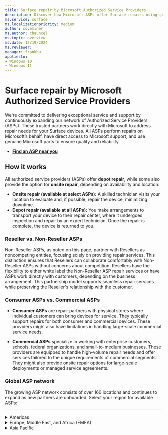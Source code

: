 ```yaml
---
title: Surface repair by Microsoft Authorized Service Providers
description: Discover how Microsoft ASPs offer Surface repairs using genuine parts and direct support, collaborating closely with Microsoft for quality service.
ms.service: surface
ms.localizationpriority: medium
author: coveminer
ms.author: chauncel
ms.topic: overview
ms.date: 12/19/2024
ms.reviewer: 
manager: frankbu
appliesto:
- Windows 10
- Windows 11
---
```


# Surface repair by Microsoft Authorized Service Providers

We're committed to delivering exceptional service and support by continuously expanding our network of Authorized Service Providers (ASPs). These trusted partners work directly with Microsoft to address repair needs for your Surface devices. All ASPs perform repairs on Microsoft’s behalf, have direct access to Microsoft support, and use genuine Microsoft parts to ensure quality and reliability.

- [**Find an ASP near you**](#global-asp-network)

## How it works

All authorized service providers (ASPs) offer **depot repair**, while some also provide the option for **onsite repair**, depending on availability and location:

- **Onsite repair (available at select ASPs):** A skilled technician visits your location to evaluate and, if possible, repair the device, minimizing downtime.  
- **Depot repair (available at all ASPs):** You make arrangements to transport your device to their repair center, where it undergoes inspection and repair by an expert technician. Once the repair is complete, the device is returned to you.

### Reseller vs. Non-Reseller ASPs

Non-Reseller ASPs, as noted on this page, partner with Resellers as noncompeting entities, focusing solely on providing repair services. This distinction ensures that Resellers can collaborate comfortably with Non-Reseller ASPs without concerns about competition. Resellers have the flexibility to either white label the Non-Reseller ASP repair services or have ASPs work directly with customers, depending on the business arrangement. This partnership model supports seamless repair services while preserving the Reseller's relationship with the customer.

### Consumer ASPs vs. Commercial ASPs

- **Consumer ASPs** are repair partners with physical stores where individual customers can bring devices for service. They typically support repairs for both consumer and commercial devices. These providers might also have limitations in handling large-scale commercial service needs.

- **Commercial ASPs** specialize in working with enterprise customers, schools, federal organizations, and small-to-medium businesses. These providers are equipped to handle high-volume repair needs and offer services tailored to the unique requirements of commercial segments. They might also provide onsite repair options for large-scale deployments or managed service agreements.

### Global ASP network

The growing ASP network consists of over 160 locations and continues to expand as new partners are onboarded. Select your region for available ASPs:

---
<details id="americas">
   <summary>Americas</summary>

The Americas provide extensive repair services with ASPs available in Canada and the United States, supporting both consumers and businesses.

#### Canada

| Authorized Service Provider                                      | Onsite Repair | Notes                                   |
|------------------------------------------------------------------|---------------|-----------------------------------------|
| [CompuCom](https://www4.compucom.com/compucom-canada)            | --            |                                         |
| [Compugen](https://www.compugen.com/)                            | ✔             |                                         |
| [Converge Technology Solutions](https://convergetp.com/)         | ✔             |                                         |
| [Coreio](https://www.coreio.com/)                                | ✔             |                                         |
| [Hemmersbach Canada Ltd.](https://www.hemmersbach.com/fieldservices) | ✔           | [Non-Reseller ASP](#reseller-vs-non-reseller-asps) |
| [Insight](https://ca.insight.com/en_CA/home.html)                | --            |                                         |
| [IT Mission](https://itmission.com/)                             | --            |                                         |
| [Microserve](https://www.microserve.ca/)                         | ✔             |                                         |
| [TD SYNNEX](https://www.synnexcorp.com/ca/)                      | --            |                                         |
| [WBM Technologies](https://www.wbm.ca/)                          | ✔             |                                         |

#### United States

| Authorized Service Provider                                      | Onsite Repair | Notes                                   |
|------------------------------------------------------------------|---------------|-----------------------------------------|
| [Applied Data Technologies](https://applieddatatech.com/)        | ✔             |                                         |
| [Checkpoint Services](https://www.checkpoint.com/)               | ✔             |                                         |
| [CompuCom](https://www.compucom.com/)                            | --            |                                         |
| [Compugen](https://www.compugen.us/)                             | ✔             |                                         |
| [Connection](https://www.connection.com/)                        | --            |                                         |
| [Converge Technology Solutions](https://convergetp.com/digital-workplace/) | --       |                                         |
| [Coreio](https://www.coreio.com/)                                | ✔             |                                         |
| [DHE](https://www.dhecs.com/)                                    | ✔             |                                         |
| [DI Technology Group Inc](https://store.dataimpressions.com/)    | --            |                                         |
| [Duke Computer Repair](https://www.dukestores.duke.edu/index.php/computer-repair/) | --     |                                         |
| [DXC Technology](https://dxc.com/us)                             | --            | [Non-Reseller ASP](#reseller-vs-non-reseller-asps) |
| [GlobalAsset](https://globalassetonline.com/)                    | --            | [Non-Reseller ASP](#reseller-vs-non-reseller-asps) |
| [Hemmersbach US Ltd](https://www.hemmersbach.com/fieldservices)  | ✔             | [Non-Reseller ASP](#reseller-vs-non-reseller-asps)  |
| [Insight](https://www.insight.com/)                              | --            |                                         |
| [Integration Technologies Group](https://www.itgonline.com/)     | ✔             | [Non-Reseller ASP](#reseller-vs-non-reseller-asps) |
| [IT savvy](https://www.itsavvy.com/)                             | --            |                                         |
| [MCPC](https://www.mcpc.com/)                                    | ✔             |                                         |
| [MicroK12](https://microk12.com/)                                | ✔             |                                         |
| [Mobile ME IT](https://mobilemeit.com/)                          | --            |                                         |
| [Netsync Network Solutions](https://www.netsync.com/services/managed-services/microsoft-asp/) | ✔   |                                         |
| [New York Computer Help](https://www.newyorkcomputerhelp.com/microsoft-surface-repair-provider-in-new-york/) | ✔   | [Non-Reseller ASP](#reseller-vs-non-reseller-asps)                                         |
| [ProTech Computer Systems, Inc](https://www.protsys.com/)        | --            |                                         |
| [Sterling](https://sterling.com/)                                | --            |                                         |
| [TD SYNNEX](https://www.synnexcorp.com/us/)                      | --            |                                         |
| [Trafera](https://www.trafera.com/)                              | --            |                                         |
| [uBreakiFix](https://ubreakifix.com/repairs)                     | --            | [Consumer ASP](#consumer-asps-vs-commercial-asps) with walk-in services |
| [UDT](https://udtonline.com/)                                    | --            |                                         |
| [Zones](https://www.zones.com/site/home/index.html)              | --            |                                         |

</details>

<details id="europe-middle-east-and-africa-emea">
  <summary>Europe, Middle East, and Africa (EMEA)</summary>

EMEA offers many ASPs supporting local repair services with genuine Microsoft parts.

#### Austria

| Authorized Service Provider                     | Onsite Repair | Notes                                  |
|-------------------------------------------------|---------------|----------------------------------------|
| [ACP IT Solutions GMbh](https://www.acp-gruppe.com/de-at/news-und-events/acp-ist-authorized-surface-provider) | --          |                                       |
| [Bechtle GmbH IT Systemhaus](https://www.bechtle.com/at-en/about-bechtle/company/bechtle-systemhouse-austria) | ✔           |                                       |
| [CLS](https://www.cls.at/)                          | --            |                                       |
| [Mobiletouch Austria GmbH](https://mobiletouch.at/) | --           | [Non-Reseller ASP](#reseller-vs-non-reseller-asps)|

#### Belgium

| Authorized Service Provider        | Onsite Repair | Notes                                  |
|------------------------------------|---------------|----------------------------------------|
| [The Rent Company](https://rentcompany.be/) | --           |                                       |

#### Denmark

| Authorized Service Provider                                      | Onsite Repair | Notes                                   |
|------------------------------------------------------------------|---------------|-----------------------------------------|
| [Atea A/S](https://www.atea.dk/)                                 | ✔             |                                         |

#### France

| Authorized Service Provider                                      | Onsite Repair | Notes                                   |
|------------------------------------------------------------------|---------------|-----------------------------------------|
| [D4B](https://digital4business.fr/)                              | --            | [Non-Reseller ASP](#reseller-vs-non-reseller-asps) |
| [Econocom](https://www.econocom.com/)                            | ✔             |                                         |

#### Germany

| Authorized Service Provider        | Onsite Repair | Notes                                  |
|------------------------------------|---------------|----------------------------------------|
| [API](https://www.api.de)              | --           |                                       |
| [Bechtle](https://www.bechtle.com/)    | --           |                                       |
| [Computacenter](https://www.computacenter.com/) | ✔        |                                       |
| [Energy Net Gmbh](https://www.energy-net.de/services/maintenance-repair/microsoft-asp/) | ✔ |                                       |
| [Hemmersbach](https://www.hemmersbach.com/fieldservices) | ✔       | [Non-Reseller ASP](#reseller-vs-non-reseller-asps)   |
| [MetaComp](https://www.metacomp.de/)   | ✔           |                                       |
| [MR Datentechnik Vertriebs- und Service GmbH](https://mr-daten.de/mr-partnerwelt/)  |           |                                       |
| [Ratiodata](https://www.ratiodata.de/) | ✔          |                                       |
| [Think About It](https://think-about.it/) | --       |                                       |

#### Netherlands

| Authorized Service Provider        | Onsite Repair | Notes                                  |
|------------------------------------|---------------|----------------------------------------|
| [ARP Nederland B.V](https://www.arpsolutions.nl/) | --        |                                       |
| [The Rent Company](https://rentcompany.nl/) | --          |                                       |

#### Spain

| Authorized Service Provider        | Onsite Repair | Notes                                  |
|------------------------------------|---------------|----------------------------------------|
| [Valorista](https://valorista.com/servicio-tecnico-oficial-microsoft-surface) | -- |                                       |

#### Switzerland

| Authorized Service Provider        | Onsite Repair | Notes                                  |
|------------------------------------|---------------|----------------------------------------|
| [Computacenter AG](https://www.computacenter.com/en-ch/partners/microsoft/microsoft-surface) | ✔ |                                       |

#### United Arab Emirates (UAE)

| Authorized Service Provider        | Onsite Repair | Notes                                  |
|------------------------------------|---------------|----------------------------------------|
| [Redington Gulf FZE-HQ](https://www.ensureservices.com/microsoft-authorised-service-provider/) | ✔ |                                       |

#### United Kingdom

| Authorized Service Provider        | Onsite Repair | Notes                                  |
|------------------------------------|---------------|----------------------------------------|
| [Academia Ltd](https://academia.co.uk/) | --            |                                       |
| [Carillion](https://www.carillion.com/) | ✔             |                                       |
| [Centerprise](https://www.centerprise.co.uk/) | --        |                                       |
| [CDW](https://www.uk.cdw.com/)          | --           |                                       |
| [Class Technology Solutions](https://www.easy4u.school/) | -- |                                       |
| [Computacenter](https://www.computacenter.com/) | --       |                                       |
| [Currys](https://www.currys.co.uk/services/repairs-maintenance/tech-repairs/computer-repair.html) | --       | [Consumer ASP](#consumer-asps-vs-commercial-asps) with walk-in services    |
| [DXC Technology (UK)](https://dxc.com/uk/) | --          | [Non-Reseller ASP](#reseller-vs-non-reseller-asps)                                        |
| [HybrIT](https://www.hybrit.co.uk/)     | ✔             |                                       |
| [Jigsaw Systems Ltd](https://www.jigsaw24.com/partnerships/microsoft)|--       |                                       |
| [Specialist Computer Centre](https://www.scc.com/)|--    |                                       |
| [TMT First Limited](https://www.tmtfirst.co.uk/microsoft-surface-repairs/) | -- | [Non-Reseller ASP](#reseller-vs-non-reseller-asps) |
| [Westcoast](https://www.westcoast.co.uk/) | --          |                                       |
| [XMA](https://www.xma.co.uk/)           | --             |                                       |
| [Zones](https://uk.zones.com/)          | --           |                                       |

</details>

<details id="asia-pacific">
  <summary>Asia Pacific</summary>

ASPs in the Asia Pacific region offer a mix of onsite services, meeting the needs of both personal and business users across multiple regions.

#### Australia

| Authorized Service Provider        | Onsite Repair | Notes                                  |
|------------------------------------|---------------|----------------------------------------|
| [ASI solutions](https://www.asi.com.au/) | --         |                                       |
| [Comp Now](https://www.compnow.com.au/) | ✔         |                                       |
| [Harvey Norman](https://www.harveynorman.com.au/techteam) | ✔         | [Consumer ASP](#consumer-asps-vs-commercial-asps) with walk-in services       |
| [Hemmersbach Australia](https://www.hemmersbach.com/fieldservices) |✔            | [Non-Reseller ASP](#reseller-vs-non-reseller-asps)         |
| [JB Hi-Fi](https://www.jbhifi.business/) | ✔         | [Consumer ASP](#consumer-asps-vs-commercial-asps) with walk-in services       |
| [KEH Partnership](https://technology.theschoollocker.com.au/) | -- |                                       |
| [Stott &amp; Hoare](https://www.stotthoare.com.au/) | ✔     |                                       |
| [Winthrop](https://www.winaust.com.au/) | ✔         |                                       |

#### China

| Authorized Service Provider        | Onsite Repair | Notes                                  |
|------------------------------------|---------------|----------------------------------------|
| [Digital China (神州数码)](https://www.digitalchina.com/)| ✔    | [Consumer ASP](#consumer-asps-vs-commercial-asps) with walk-in services                          |
| [Double Rise (倍升互联)](https://www.doublerise.com/index/list?catid=1)| -- |                                       |

#### Japan

| Authorized Service Provider        | Onsite Repair | Notes                                  |
|------------------------------------|---------------|----------------------------------------|
| [Bic Camera](https://www.biccamera.co.jp/support/surface_repair/) | --  | [Consumer ASP](#consumer-asps-vs-commercial-asps) with walk-in services        |
| [GSS](https://www.gssltd.co.jp/surface/) | --       |  [Non-Reseller ASP](#reseller-vs-non-reseller-asps)                                       |

#### New Zealand

| Authorized Service Provider        | Onsite Repair | Notes                                  |
|------------------------------------|---------------|----------------------------------------|
| [Service Plus Group Limited](https://serviceplus.co.nz/brands/microsoft-surface-authorised-repairs/)|-- |   [Non-Reseller ASP](#reseller-vs-non-reseller-asps)                                     |
| [The Laptop Company](https://www.laptop.co.nz/) | --            |                                       |

#### Singapore

| Authorized Service Provider        | Onsite Repair | Notes                                  |
|------------------------------------|---------------|----------------------------------------|
| [JK Technology Pte Ltd](https://jktech.com.sg/pages/microsoft-authorised-service-provider) | -- |                                      |
| [Hemmersbach Singapore Pte. Ltd](https://www.hemmersbach.com/fieldservices) | ✔ |   [Non-Reseller ASP](#reseller-vs-non-reseller-asps)                                    |

#### South Korea

| Authorized Service Provider        | Onsite Repair | Notes                                  |
|------------------------------------|---------------|----------------------------------------|
|  [Gownet Co., Ltd](https://surface.gownet.com/) | -- |  [Consumer ASP](#consumer-asps-vs-commercial-asps) with walk-in services. Also offers [Commercial ASP](#consumer-asps-vs-commercial-asps) services.                                    |

#### Taiwan

| Authorized Service Provider        | Onsite Repair | Notes                                  |
|------------------------------------|---------------|----------------------------------------|
| [BYTE International (百事益國際)](https://www.bestyield.com/) | ✔ |                                       |
| [Hope Computers (赫普電腦)](https://asp.hope.tw/)| ✔          |                                       |

</details>
